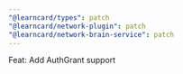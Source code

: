 ```yaml
---
"@learncard/types": patch
"@learncard/network-plugin": patch
"@learncard/network-brain-service": patch
---
```


Feat: Add AuthGrant support
